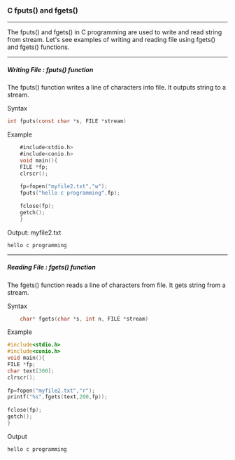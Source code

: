### C fputs() and fgets()

------

The fputs() and fgets() in C programming are used to write and read string from stream. Let's see examples of writing and reading file using fgets() and fgets() functions.

------
##### Writing File : fputs() function

The fputs() function writes a line of characters into file. It outputs string to a stream.

Syntax
```objectivec
int fputs(const char *s, FILE *stream)  
```
Example
```objectivec
    #include<stdio.h>  
    #include<conio.h>  
    void main(){  
    FILE *fp;  
    clrscr();  
      
    fp=fopen("myfile2.txt","w");  
    fputs("hello c programming",fp);  
      
    fclose(fp);  
    getch();  
    }  
```
Output: myfile2.txt
```
hello c programming
```

----

##### Reading File : fgets() function

The fgets() function reads a line of characters from file. It gets string from a stream.

Syntax
```objectivec
    char* fgets(char *s, int n, FILE *stream)  
```
Example
```objectivec
#include<stdio.h>  
#include<conio.h>  
void main(){  
FILE *fp;  
char text[300];  
clrscr();  
  
fp=fopen("myfile2.txt","r");  
printf("%s",fgets(text,200,fp));  
  
fclose(fp);  
getch();  
} 
```
Output
```
hello c programming
```